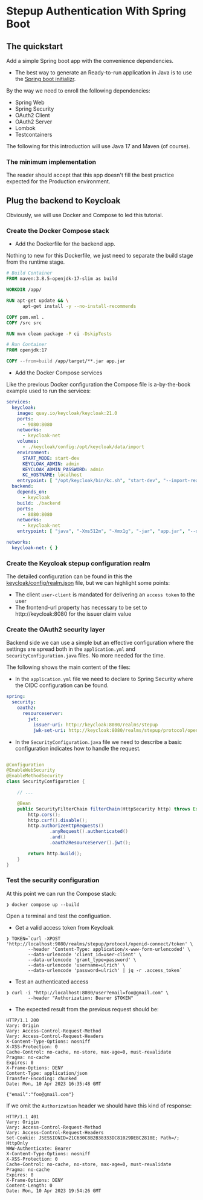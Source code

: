 # Stepup Authentication With Spring Boot

## The quickstart

Add a simple Spring boot app with the convenience dependencies.

- The best way to generate an Ready-to-run application in Java is to use
the [Spring boot initializr](https://start.spring.io/).

By the way we need to enroll the following dependencies:

- Spring Web
- Spring Security
- OAuth2 Client
- OAuth2 Server
- Lombok
- Testcontainers

The following for this introduction will use Java 17 and Maven (of course).

### The minimum implementation

The reader should accept that this app doesn't fill the best practice expected for the Production environment.

## Plug the backend to Keycloak

Obviously, we will use Docker and Compose to led this tutorial.

### Create the Docker Compose stack

- Add the Dockerfile for the backend app.

Nothing to new for this Dockerfile, we just need to separate the build stage from the runtime stage.

```dockerfile
# Build Container
FROM maven:3.8.5-openjdk-17-slim as build

WORKDIR /app/

RUN apt-get update && \
	  apt-get install -y --no-install-recommends

COPY pom.xml .
COPY /src src

RUN mvn clean package -P ci -DskipTests

# Run Container
FROM openjdk:17

COPY --from=build /app/target/**.jar app.jar
```

- Add the Docker Compose services

Like the previous Docker configuration the Compose file is a-by-the-book example used to run the services:

```yaml
services:
  keycloak:
    image: quay.io/keycloak/keycloak:21.0
    ports:
      - 9080:8080
    networks:
      - keycloak-net
    volumes:
      - ./keycloak/config:/opt/keycloak/data/import
    environment:
      START_MODE: start-dev
      KEYCLOAK_ADMIN: admin
      KEYCLOAK_ADMIN_PASSWORD: admin
      KC_HOSTNAME: localhost
    entrypoint: [ "/opt/keycloak/bin/kc.sh", "start-dev", "--import-realm" ]
  backend:
    depends_on:
      - keycloak
    build: ./backend
    ports:
      - 8080:8080
    networks:
      - keycloak-net
    entrypoint: [ "java", "-Xms512m", "-Xmx1g", "-jar", "app.jar", "--debug" ]

networks:
  keycloak-net: { }
```

### Create the Keycloak stepup configuration realm

The detailed configuration can be found in this the [keycloak/config/realm.json](./keycloak/config.realm.json) file, but
we can highlight some points:

- The client `user-client` is mandated for delivering an `access token` to the user
- The frontend-url property has necessary to be set to http://keycloak:8080 for the issuer claim value

### Create the OAuth2 security layer

Backend side we can use a simple but an effective configuration where the settings are spread both in
the `application.yml` and `SecurityConfiguration.java` files. No more needed for the time.

The following shows the main content of the files:

- In the `application.yml` file we need to declare to Spring Security where the OIDC configuration can be found.

```yaml
spring:
  security:
    oauth2:
      resourceserver:
        jwt:
          issuer-uri: http://keycloak:8080/realms/stepup
          jwk-set-uri: http://keycloak:8080/realms/stepup/protocol/openid-connect/certs
```

- In the `SecurityConfiguration.java` file we need to describe a basic configuration indicates how to handle the
  request.

```java

@Configuration
@EnableWebSecurity
@EnableMethodSecurity
class SecurityConfiguration {

    // ...

    @Bean
    public SecurityFilterChain filterChain(HttpSecurity http) throws Exception {
        http.cors();
        http.csrf().disable();
        http.authorizeHttpRequests()
                .anyRequest().authenticated()
                .and()
                .oauth2ResourceServer().jwt();

        return http.build();
    }
}
```

### Test the security configuration

At this point we can run the Compose stack:

```shell
❯ docker compose up --build
```

Open a terminal and test the configuation.

- Get a valid access token from Keycloak

```shell
❯ TOKEN=`curl -XPOST 'http://localhost:9080/realms/stepup/protocol/openid-connect/token' \
        --header 'Content-Type: application/x-www-form-urlencoded' \
        --data-urlencode 'client_id=user-client' \
        --data-urlencode 'grant_type=password' \
        --data-urlencode 'username=ulrich' \
        --data-urlencode 'password=ulrich' | jq -r .access_token`
```

- Test an authenticated access

```shell
❯ curl -i "http://localhost:8080/user?email=foo@gmail.com" \                                 
        --header "Authorization: Bearer $TOKEN"
```

- The expected result from the previous request should be:

```shell
HTTP/1.1 200 
Vary: Origin
Vary: Access-Control-Request-Method
Vary: Access-Control-Request-Headers
X-Content-Type-Options: nosniff
X-XSS-Protection: 0
Cache-Control: no-cache, no-store, max-age=0, must-revalidate
Pragma: no-cache
Expires: 0
X-Frame-Options: DENY
Content-Type: application/json
Transfer-Encoding: chunked
Date: Mon, 10 Apr 2023 16:35:48 GMT

{"email":"foo@gmail.com"}                                         
```

If we omit the `Authorization` header we should have this kind of response:

```shell
HTTP/1.1 401 
Vary: Origin
Vary: Access-Control-Request-Method
Vary: Access-Control-Request-Headers
Set-Cookie: JSESSIONID=21C630C8B2B38333DC81029DEBC2818E; Path=/; HttpOnly
WWW-Authenticate: Bearer
X-Content-Type-Options: nosniff
X-XSS-Protection: 0
Cache-Control: no-cache, no-store, max-age=0, must-revalidate
Pragma: no-cache
Expires: 0
X-Frame-Options: DENY
Content-Length: 0
Date: Mon, 10 Apr 2023 19:54:26 GMT
```